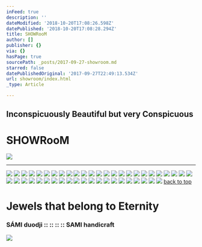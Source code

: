 ```yaml
---
inFeed: true
description: ''
dateModified: '2018-10-20T17:08:26.598Z'
datePublished: '2018-10-20T17:08:28.294Z'
title: SHOWRooM
author: []
publisher: {}
via: {}
hasPage: true
sourcePath: _posts/2017-09-27-showroom.md
starred: false
datePublishedOriginal: '2017-09-27T22:49:13.534Z'
url: showroom/index.html
_type: Article

---
```

## **Inconspicuously Beautiful but very Conspicuous**

# **SHOWRooM**
![](https://the-grid-user-content.s3-us-west-2.amazonaws.com/47674def-283f-49a5-9ae7-19bfdfb648dc.jpg)

---

![](https://the-grid-user-content.s3-us-west-2.amazonaws.com/bd3ec7a2-025b-4897-9c4f-c96dbfbad12f.jpg)
![](https://the-grid-user-content.s3-us-west-2.amazonaws.com/227a91f9-7904-4973-9aab-3261c5775b44.jpg)
![](https://the-grid-user-content.s3-us-west-2.amazonaws.com/0b07a930-d33c-4143-9260-65a68c3f2e05.jpg)
![](https://the-grid-user-content.s3-us-west-2.amazonaws.com/d43df3f1-45e3-4f08-8d47-fca4e465f731.jpg)
![](https://the-grid-user-content.s3-us-west-2.amazonaws.com/6e8578a0-dbaf-4f1a-a487-9a33222d1049.jpg)
![](https://the-grid-user-content.s3-us-west-2.amazonaws.com/0839e8fb-6f9b-4a32-9bd4-a05d92782d08.jpg)
![](https://the-grid-user-content.s3-us-west-2.amazonaws.com/15a38d76-9abb-47fb-9758-2d8faa87e24e.jpg)
![](https://the-grid-user-content.s3-us-west-2.amazonaws.com/eeefa5b6-5b20-4ade-9f94-875cac499305.jpg)
![](https://the-grid-user-content.s3-us-west-2.amazonaws.com/0e7bd096-a4e3-476d-ba61-9391a02185bd.jpg)
![](https://the-grid-user-content.s3-us-west-2.amazonaws.com/49896cb5-8c1f-4968-a863-be8f53977f0c.jpg)
![](https://the-grid-user-content.s3-us-west-2.amazonaws.com/a0e5df92-18d6-49f7-bae0-cce251153464.jpg)
![](https://the-grid-user-content.s3-us-west-2.amazonaws.com/d590d3e5-4e22-47a6-89fc-1c2ea2776f2d.jpg)
![](https://the-grid-user-content.s3-us-west-2.amazonaws.com/e287813f-95bf-4a35-a6c6-b342142e1041.jpg)
![](https://the-grid-user-content.s3-us-west-2.amazonaws.com/9312ecc2-4632-496f-a52a-c24a45269563.jpg)
![](https://the-grid-user-content.s3-us-west-2.amazonaws.com/b8862508-88ea-4958-a608-07562beabb35.jpg)
![](https://the-grid-user-content.s3-us-west-2.amazonaws.com/534b7cc6-95af-4e65-b2b1-7952b0bef690.jpg)
![](https://the-grid-user-content.s3-us-west-2.amazonaws.com/23b1c4b3-0aaa-4af8-9a3c-5e04348fddc3.jpg)
![](https://the-grid-user-content.s3-us-west-2.amazonaws.com/f8ac2339-d823-4e60-ae74-335ee727fd77.jpg)
![](https://the-grid-user-content.s3-us-west-2.amazonaws.com/b46c1e57-2de7-4be2-80b2-427b8b96a586.jpg)
![](https://the-grid-user-content.s3-us-west-2.amazonaws.com/245c8edd-3d17-4d92-bd6d-762da5cbca19.jpg)
![](https://the-grid-user-content.s3-us-west-2.amazonaws.com/1c623bd8-3b16-4051-884a-6eacdddd58ca.jpg)
![](https://the-grid-user-content.s3-us-west-2.amazonaws.com/4687206f-fee0-4d00-a18e-9983b2363bd4.jpg)
![](https://the-grid-user-content.s3-us-west-2.amazonaws.com/98ae6543-97d9-4c76-98db-e5be24c015cd.jpg)
![](https://the-grid-user-content.s3-us-west-2.amazonaws.com/acc95618-0c27-4a81-9eb8-42b732e23447.jpg)
![](https://the-grid-user-content.s3-us-west-2.amazonaws.com/ca22651e-9c4c-4582-aae4-46bb4832d3d0.jpg)
![](https://the-grid-user-content.s3-us-west-2.amazonaws.com/6a923160-aaec-4c5c-b866-ef8dcfd564de.jpg)
![](https://the-grid-user-content.s3-us-west-2.amazonaws.com/046ee8e3-de34-4086-902c-27a455875f6b.jpg)
![](https://s3-us-west-2.amazonaws.com/the-grid-img/p/777d6feb69358e6708f28e78e59f8adab023edcb.jpg)
![](https://the-grid-user-content.s3-us-west-2.amazonaws.com/54264f08-7287-4194-be95-44a5dc796b35.jpg)
![](https://the-grid-user-content.s3-us-west-2.amazonaws.com/c75993f5-2022-468d-9393-24428c657be8.jpg)
![](https://the-grid-user-content.s3-us-west-2.amazonaws.com/8def9793-096b-4279-b4d0-f058a5fa7c17.jpg)
![](https://the-grid-user-content.s3-us-west-2.amazonaws.com/ab8cebc8-6772-46a2-be98-fc5669540d34.jpg)
![](https://the-grid-user-content.s3-us-west-2.amazonaws.com/036e4f3d-6893-4ded-9b54-fb7e97666a7a.jpg)
![](https://the-grid-user-content.s3-us-west-2.amazonaws.com/48edc943-6e97-427e-9e0d-d019f03d793b.jpg)
![](https://the-grid-user-content.s3-us-west-2.amazonaws.com/4c644267-f774-4657-938f-f11cacf7f2fa.jpg)
![](https://the-grid-user-content.s3-us-west-2.amazonaws.com/cda083d9-1fd7-46ca-bdb6-a4bc3467895b.jpg)
![](https://the-grid-user-content.s3-us-west-2.amazonaws.com/35e455be-7d6b-4308-b486-840cddac3667.jpg)
![](https://the-grid-user-content.s3-us-west-2.amazonaws.com/20de4f5d-bc06-4a45-9326-b6ddb82578ad.jpg)
![](https://the-grid-user-content.s3-us-west-2.amazonaws.com/7fac810e-0ae7-4581-b947-50b795b0a5f3.jpg)
![](https://the-grid-user-content.s3-us-west-2.amazonaws.com/6ff11b75-99cf-4349-8730-193734f1845e.jpg)
![](https://the-grid-user-content.s3-us-west-2.amazonaws.com/185ae06a-dce2-4873-a0ee-d7a9098a255a.jpg)
![](https://the-grid-user-content.s3-us-west-2.amazonaws.com/44f288cd-71ee-4f3f-94ba-d3390b5ce576.jpg)
![](https://the-grid-user-content.s3-us-west-2.amazonaws.com/b8673de6-e057-4a69-918a-10142200ed94.jpg)
![](https://the-grid-user-content.s3-us-west-2.amazonaws.com/27b8d761-2333-4c5b-8391-e47e7e99374f.jpg)
![](https://the-grid-user-content.s3-us-west-2.amazonaws.com/c0b8a86d-a27e-4628-b695-33ea1ac78e46.jpg)
![](https://the-grid-user-content.s3-us-west-2.amazonaws.com/3d28ff5c-dd4f-4d7b-88f9-7a8358f17a5b.jpg)
[back to top][0]

# Jewels that belong to Eternity

### SÁMI duodji :: :: :: :: SAMI handicraft
![](https://the-grid-user-content.s3-us-west-2.amazonaws.com/6ea8ba67-d1c3-41f0-9ff0-421cabb6e6be.jpg)

[0]: https://thegrid.ai/leather-colors/showroom/